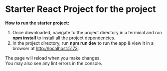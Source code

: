 # Starter React Project for the project

**How to run the starter project:**

1. Once downloaded, navigate to the project directory in a terminal and run **npm install** to install all the project dependencies.
2. In the project directory, run **npm run dev** to run the app & view it in a browser at [http://localhost:5173](http://localhost:5173).

The page will reload when you make changes.\
You may also see any lint errors in the console.
